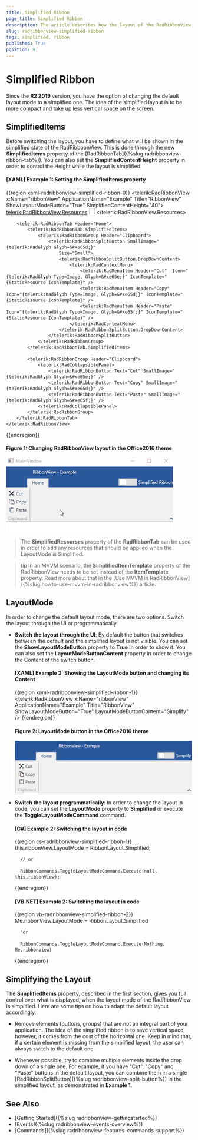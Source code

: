 ```yaml
---
title: Simplified Ribbon
page_title: Simplified Ribbon
description: The article describes how the layout of the RadRibbonView can be changed to a simplified one.
slug: radribbonview-simplified-ribbon
tags: simplified, ribbon
published: True
position: 9
---
```


# Simplified Ribbon

Since the __R2 2019__ version, you have the option of changing the default layout mode to a simplified one. The idea of the simplified layout is to be more compact and take up less vertical space on the screen. 

## SimplifiedItems

Before switching the layout, you have to define what will be shown in the simplified state of the RadRibboonView. This is done through the new __SimplifiedItems__ property of the [RadRibbonTab]({%slug radribbonview-ribbon-tab%}). You can also set the __SimplifiedContentHeight__ property in order to control the Height while the layout is simplified.

#### __[XAML] Example 1: Setting the SimplifiedItems property__
{{region xaml-radribbonview-simplified-ribbon-0}}
    <telerik:RadRibbonView x:Name="ribbonView" ApplicationName="Example" Title="RibbonView" ShowLayoutModeButton="True" SimplifiedContentHeight="40">
        <telerik:RadRibbonView.Resources>
            <DataTemplate x:Key="IconTemplate">
                <Image Stretch="Fill" Width="16" Height="16" Source="{Binding}" />
            </DataTemplate>
        </telerik:RadRibbonView.Resources>
        
        <telerik:RadRibbonTab Header="Home">
            <telerik:RadRibbonTab.SimplifiedItems>
                <telerik:RadRibbonGroup Header="Clipboard">
                    <telerik:RadRibbonSplitButton SmallImage="{telerik:RadGlyph Glyph=&#xe65d;}"
                        Size="Small">
                        <telerik:RadRibbonSplitButton.DropDownContent>
                            <telerik:RadContextMenu>
                                <telerik:RadMenuItem Header="Cut"  Icon="{telerik:RadGlyph Type=Image, Glyph=&#xe65e;}" IconTemplate="{StaticResource IconTemplate}" />
                                <telerik:RadMenuItem Header="Copy"   Icon="{telerik:RadGlyph Type=Image, Glyph=&#xe65d;}" IconTemplate="{StaticResource IconTemplate}" />
                                <telerik:RadMenuItem Header="Paste"  Icon="{telerik:RadGlyph Type=Image, Glyph=&#xe65f;}" IconTemplate="{StaticResource IconTemplate}" />
                            </telerik:RadContextMenu>
                        </telerik:RadRibbonSplitButton.DropDownContent>
                    </telerik:RadRibbonSplitButton>
                </telerik:RadRibbonGroup>
            </telerik:RadRibbonTab.SimplifiedItems>

            <telerik:RadRibbonGroup Header="Clipboard">
                <telerik:RadCollapsiblePanel>
                    <telerik:RadRibbonButton Text="Cut" SmallImage="{telerik:RadGlyph Glyph=&#xe65e;}" />
                    <telerik:RadRibbonButton Text="Copy" SmallImage="{telerik:RadGlyph Glyph=&#xe65d;}" />
                    <telerik:RadRibbonButton Text="Paste" SmallImage="{telerik:RadGlyph Glyph=&#xe65f;}" />
                </telerik:RadCollapsiblePanel>
            </telerik:RadRibbonGroup>
        </telerik:RadRibbonTab>
    </telerik:RadRibbonView>
{{endregion}}

#### __Figure 1: Changing RadRibbonView layout in the Office2016 theme__
![Changing RadRibbonView layout in the Office2016 theme](images/RibbonView_LayoutMode_Change.gif)

> The __SimplifiedResourses__ property of the __RadRibbonTab__ can be used in order to add any resources that should be applied when the LayoutMode is Simplified.

>tip In an MVVM scenario, the __SimplifiedItemTemplate__ property of the RadRibbonView needs to be set instead of the **ItemTemplate** property. Read more about that in the [Use MVVM in RadRibbonView]({%slug howto-use-mvvm-in-radribbonview%}) article. 

## LayoutMode

In order to change the default layout mode, there are two options. Switch the layout through the UI or programmatically. 

* __Switch the layout through the UI__: By default the button that switches between the default and the simplified layout is not visible. You can set the __ShowLayoutModeButton__ property to __True__ in order to show it. You can also set the __LayoutModeButtonContent__ property in order to change the Content of the switch button.

    #### __[XAML] Example 2: Showing the LayoutMode button and changing its Content__
    {{region xaml-radribbonview-simplified-ribbon-1}}
        <telerik:RadRibbonView x:Name="ribbonView" ApplicationName="Example"  Title="RibbonView" ShowLayoutModeButton="True" LayoutModeButtonContent="Simplify" />
    {{endregion}}

    #### __Figure 2: LayoutMode button in the Office2016 theme__
    ![LayoutMode button in the Office2016 theme](images/RibbonView_LayoutModeButtonContent.png)

* __Switch the layout programmatically__: In order to change the layout in code, you can set the __LayoutMode__ property to __Simplified__ or execute the __ToggleLayoutModeCommand__ command.

    #### __[C#] Example 2: Switching the layout in code__
    {{region cs-radribbonview-simplified-ribbon-1}}
        this.ribbonView.LayoutMode = RibbonLayout.Simplified;
                
        // or

        RibbonCommands.ToggleLayoutModeCommand.Execute(null, this.ribbonView);
    {{endregion}}

    #### __[VB.NET] Example 2: Switching the layout in code__
    {{region vb-radribbonview-simplified-ribbon-2}}
        Me.ribbonView.LayoutMode = RibbonLayout.Simplified

        'or

        RibbonCommands.ToggleLayoutModeCommand.Execute(Nothing, Me.ribbonView)
    {{endregion}}

## Simplifying the Layout

The __SimplifiedItems__ property, described in the first section, gives you full control over what is displayed, when the layout mode of the RadRibbonView is simplified. Here are some tips on how to adapt the default layout accordingly.

* Remove elements (buttons, groups) that are not an integral part of your application. The idea of the simplified ribbon is to save vertical space, however, it comes from the cost of the horizontal one. Keep in mind that, if a certain element is missing from the simplified layout, the user can always switch to the default one. 

* Whenever possible, try to combine multiple elements inside the drop down of a single one. For example, if you have "Cut", "Copy" and "Paste" buttons in the default layout, you can combine them in a single [RadRibbonSplitButton]({%slug radribbonview-split-button%}) in the simplified layout, as demonstrated in __Example 1__.

## See Also

* [Getting Started]({%slug radribbonview-gettingstarted%})
* [Events]({%slug radribbonview-events-overview%})
* [Commands]({%slug radribbonview-features-commands-support%})
